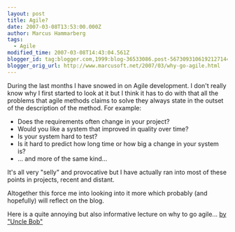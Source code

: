 ```yaml
---
layout: post
title: Agile?
date: 2007-03-08T13:53:00.000Z
author: Marcus Hammarberg
tags:
  - Agile
modified_time: 2007-03-08T14:43:04.561Z
blogger_id: tag:blogger.com,1999:blog-36533086.post-5673093106192127144
blogger_orig_url: http://www.marcusoft.net/2007/03/why-go-agile.html
---
```


During the last months I have snowed in on Agile development. I don't
really know why I first started to look at it but I think it has to do
with that all the problems that agile methods claims to solve they
always state in the outset of the description of the method. For
example:

- Does the requirements often change in your project?
- Would you like a system that improved in quality over time?
- Is your system hard to test?
- Is it hard to predict how long time or how big a change in your
  system is?
- ... and more of the same kind...

It's all very "selly" and provocative but I have actually ran into most
of these points in projects, recent and distant.

Altogether this force me into looking into it more which probably (and
hopefully) will reflect on the blog.

Here is a quite annoying but also informative lecture on why to go
agile... [by "Uncle
Bob"](http://www.infoq.com/presentations/principles-agile-oo-design)
